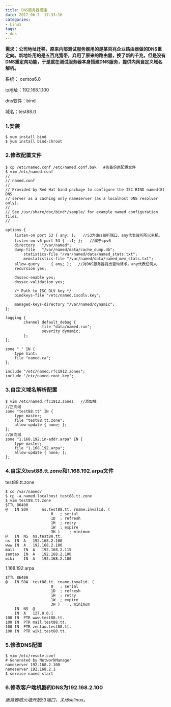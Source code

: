 ```yaml
---
title: DNS服务器搭建
date: 2017-06-7  17:33:16
categories:
- Linux
tags:
- dns
---
```


<!-- more -->

**需求：公司地址迁移，原来内部测试服务器用的是某百兆企业路由器做的DNS重定向。新地址用的是五百兆宽带，弃用了原来的路由器，换了新的千兆，但是没有DNS重定向功能，于是就在测试服务器本身搭建DNS服务，提供内网自定义域名解析。**

系统： centos6.8

ip地址：192.168.1.100

dns软件：bind

域名：test88.tt

### 1.安装

```shell
$ yum install bind
$ yum install bind-chroot
```

### 2.修改配置文件 

```shell
$ cp /etc/named.conf /etc/named.conf.bak   #先备份原配置文件
$ vim /etc/named.conf
//
// named.conf
//
// Provided by Red Hat bind package to configure the ISC BIND named(8) DNS
// server as a caching only nameserver (as a localhost DNS resolver only).
//
// See /usr/share/doc/bind*/sample/ for example named configuration files.
//

options {
	listen-on port 53 { any; };   //53为dns监听端口，any代表监听所以主机。
	listen-on-v6 port 53 { ::1; };   //属于ipv6
	directory 	"/var/named";   
	dump-file 	"/var/named/data/cache_dump.db";
        statistics-file "/var/named/data/named_stats.txt";
        memstatistics-file "/var/named/data/named_mem_stats.txt";
	allow-query     { any; };   //对DNS服务器提出查询请求。any代表任何人
	recursion yes;

	dnssec-enable yes;
	dnssec-validation yes;

	/* Path to ISC DLV key */
	bindkeys-file "/etc/named.iscdlv.key";

	managed-keys-directory "/var/named/dynamic";
};

logging {
        channel default_debug {
                file "data/named.run";
                severity dynamic;
        };
};

zone "." IN {
	type hint;
	file "named.ca";
};

include "/etc/named.rfc1912.zones";
include "/etc/named.root.key";
```

### 3.自定义域名解析配置

```shell
$ vim /etc/named.rfc1912.zones   //添加域
//正向域
zone "test88.tt" IN {
	type master;
	file "test88.tt.zone";
	allow-update { none; };
};
//反向域
zone "1.168.192.in-addr.arpa" IN {
	type master;
	file "1.168.192.arpa";
	allow-update { none; };
};
```

### 4.自定义test88.tt.zone和1.168.192.arpa文件

test88.tt.zone

```shell
$ cd /var/named/
$ cp -a named.localhost test88.tt.zone
$ vim test88.tt.zone
$TTL 86400
@	IN SOA		ns.test88.tt. rname.invalid. (
					0	; serial
					1D	; refresh
					1H	; retry
					1W	; expire
					3H )	; minimum
@	IN	NS	ns.test88.tt.
ns	IN	A	192.168.2.100
www	IN	A	192.168.2.100
mail	IN  A	192.168.2.115
zentao	IN	A	192.168.2.100
wiki	IN	A	192.168.2.100
```

1.168.192.arpa

```shell
$TTL 86400
@	IN SOA	test88.tt. rname.invalid. (
					0	; serial
					1D	; refresh
					1H	; retry
					1W	; expire
					3H )	; minimum
	IN 	NS	@
	IN	A	127.0.0.1
100	IN	PTR	www.test88.tt.
100	IN	PTR	mail.test88.tt.
100	IN	PTR	zentao.test88.tt.
100	IN	PTR	wiki.test88.tt.
```

### 5.修改DNS配置

```shell
$ vim /etc/resolv.conf
# Generated by NetworkManager
nameserver 192.168.2.100
nameserver 192.168.2.1
$ service named start
```

### 6.修改客户端机器的DNS为192.168.2.100

*服务器防火墙开放53端口，关闭selinux。*

